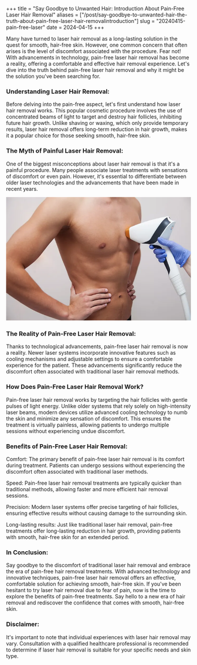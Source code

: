 +++
title = "Say Goodbye to Unwanted Hair: Introduction About Pain-Free Laser Hair Removal"
aliases = ["/post/say-goodbye-to-unwanted-hair-the-truth-about-pain-free-laser-hair-removalintroduction"]
slug = "20240415-pain-free-laser"
date = 2024-04-15
+++


Many have turned to laser hair removal as a long-lasting solution in the quest for smooth, hair-free skin. However, one common concern that often arises is the level of discomfort associated with the procedure. Fear not! With advancements in technology, pain-free laser hair removal has become a reality, offering a comfortable and effective hair removal experience. Let's dive into the truth behind pain-free laser hair removal and why it might be the solution you've been searching for.

### Understanding Laser Hair Removal:

Before delving into the pain-free aspect, let's first understand how laser hair removal works. This popular cosmetic procedure involves the use of concentrated beams of light to target and destroy hair follicles, inhibiting future hair growth. Unlike shaving or waxing, which only provide temporary results, laser hair removal offers long-term reduction in hair growth, makes it a popular choice for those seeking smooth, hair-free skin.


### The Myth of Painful Laser Hair Removal:

One of the biggest misconceptions about laser hair removal is that it's a painful procedure. Many people associate laser treatments with sensations of discomfort or even pain. However, it's essential to differentiate between older laser technologies and the advancements that have been made in recent years.

<img src='./blog-image.webp'>

### The Reality of Pain-Free Laser Hair Removal:

Thanks to technological advancements, pain-free laser hair removal is now a reality. Newer laser systems incorporate innovative features such as cooling mechanisms and adjustable settings to ensure a comfortable experience for the patient. These advancements significantly reduce the discomfort often associated with traditional laser hair removal methods.

### How Does Pain-Free Laser Hair Removal Work?

Pain-free laser hair removal works by targeting the hair follicles with gentle pulses of light energy. Unlike older systems that rely solely on high-intensity laser beams, modern devices utilize advanced cooling technology to numb the skin and minimize any sensation of discomfort. This ensures the treatment is virtually painless, allowing patients to undergo multiple sessions without experiencing undue discomfort.

### Benefits of Pain-Free Laser Hair Removal:

Comfort: The primary benefit of pain-free laser hair removal is its comfort during treatment. Patients can undergo sessions without experiencing the discomfort often associated with traditional laser methods.

Speed: Pain-free laser hair removal treatments are typically quicker than traditional methods, allowing faster and more efficient hair removal sessions.

Precision: Modern laser systems offer precise targeting of hair follicles, ensuring effective results without causing damage to the surrounding skin.

Long-lasting results: Just like traditional laser hair removal, pain-free treatments offer long-lasting reduction in hair growth, providing patients with smooth, hair-free skin for an extended period.

### In Conclusion:

Say goodbye to the discomfort of traditional laser hair removal and embrace the era of pain-free hair removal treatments. With advanced technology and innovative techniques, pain-free laser hair removal offers an effective, comfortable solution for achieving smooth, hair-free skin. If you've been hesitant to try laser hair removal due to fear of pain, now is the time to explore the benefits of pain-free treatments. Say hello to a new era of hair removal and rediscover the confidence that comes with smooth, hair-free skin.

### Disclaimer: 

It's important to note that individual experiences with laser hair removal may vary. Consultation with a qualified healthcare professional is recommended to determine if laser hair removal is suitable for your specific needs and skin type.